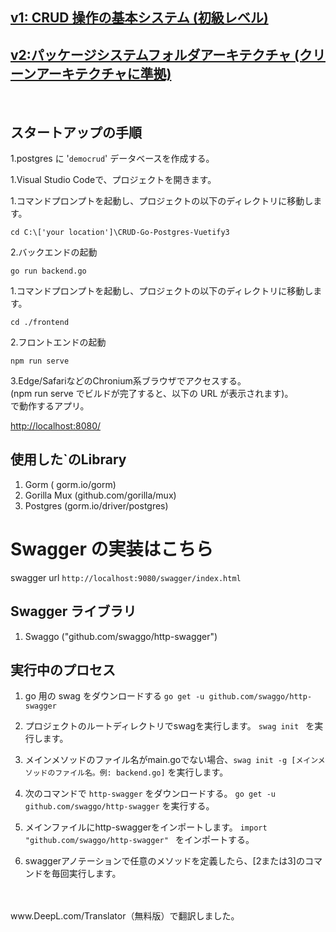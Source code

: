 ## [v1: CRUD 操作の基本システム (初級レベル)](/tree/v1)

## [v2:パッケージシステムフォルダアーキテクチャ (クリーンアーキテクチャに準拠)](/tree/v2) 

<br>

## スタートアップの手順

1.postgres に '```democrud```' データベースを作成する。

1.Visual Studio Codeで、プロジェクトを開きます。 


1.コマンドプロンプトを起動し、プロジェクトの以下のディレクトリに移動します。  

   ```
   cd C:\['your location']\CRUD-Go-Postgres-Vuetify3

   ```

2.バックエンドの起動  

   ```
   go run backend.go
   ```

1.コマンドプロンプトを起動し、プロジェクトの以下のディレクトリに移動します。  

   ```
   cd ./frontend
   ```

2.フロントエンドの起動  

   ```
   npm run serve
   ```

3.Edge/SafariなどのChronium系ブラウザでアクセスする。    
   (npm run serve でビルドが完了すると、以下の URL が表示されます)。  
   で動作するアプリ。
   
   [http://localhost:8080/](http//localhost:8080/)  

## 使用した`のLibrary

1. Gorm ( gorm.io/gorm)
2. Gorilla Mux (github.com/gorilla/mux)
3.  Postgres (gorm.io/driver/postgres)


# Swagger の実装はこちら
swagger url ```http://localhost:9080/swagger/index.html```

## Swagger ライブラリ
1. Swaggo ("github.com/swaggo/http-swagger")

## 実行中のプロセス
1. go 用の swag をダウンロードする
```go get -u github.com/swaggo/http-swagger```

1. プロジェクトのルートディレクトリでswagを実行します。
```swag init ``` を実行します。

1. メインメソッドのファイル名がmain.goでない場合、```swag init -g [メインメソッドのファイル名。例: backend.go]``` を実行します。

1. 次のコマンドで `http-swagger` をダウンロードする。
```go get -u github.com/swaggo/http-swagger``` を実行する。

1. メインファイルにhttp-swaggerをインポートします。
   ```import "github.com/swaggo/http-swagger" ``` をインポートする。
1. swaggerアノテーションで任意のメソッドを定義したら、[2または3]のコマンドを毎回実行します。

<br>
<br>
www.DeepL.com/Translator（無料版）で翻訳しました。